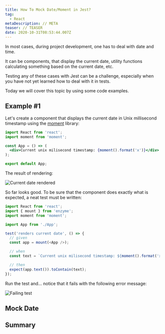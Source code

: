 ```yaml
---
title: How To Mock Date/Moment in Jest?
tag:
  - React
metaDescription: // META
teaser: // TEASER
date: 2020-10-31T08:53:44.007Z
---
```

In most cases, during project development, one has to deal with date and time.

It can be components, that display the current date, utility functions calculating something based on the current date, etc.

Testing any of these cases with Jest can be a challenge, especially when you have not yet learned how to deal with it in tests.

Today we will cover this topic by using some code examples.

## Example #1

Let's create a component that displays the current date in Unix millisecond timestamp using the [moment](https://momentjs.com/) library:

```jsx
import React from 'react';
import moment from 'moment';

const App = () => (
  <div>Current unix milisecond timestamp: {moment().format('x')}</div>
);

export default App;
```

The result of rendering:

![Current date rendered](/img/screenshot-2020-10-31-at-10.27.57.png "Current date rendered")

So far looks good. To be sure that the component does exactly what is expected, a neat test must be written:

```javascript
import React from 'react';
import { mount } from 'enzyme';
import moment from 'moment';

import App from './App';

test('renders current date', () => {
  // given
  const app = mount(<App />);

  // when
  const text = `Current unix milisecond timestamp: ${moment().format('x')}`;

  // then
  expect(app.text()).toContain(text);
});
```

Run the test and... notice that it fails with the following error message:

![Failing test](/img/screenshot-2020-10-31-at-10.28.12.png "Failing test")

## Mock Date

## Summary